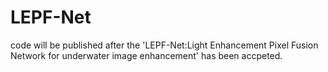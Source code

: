 # LEPF-Net
code will be published after the 'LEPF-Net:Light Enhancement Pixel Fusion Network for underwater image enhancement' has been accpeted.
